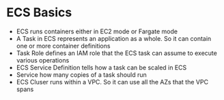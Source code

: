 # ECS Basics

* ECS runs containers either in EC2 mode or Fargate mode
* A Task in ECS represents an application as a whole. So it can contain one or more container definitions
* Task Role defines an IAM role that the ECS task can assume to execute various operations
* ECS Service Definition tells how a task can be scaled in ECS
* Service how many copies of a task should run
* ECS Cluser runs within a VPC. So it can use all the AZs that the VPC spans